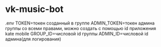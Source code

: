 # vk-music-bot

.env
TOKEN=токен созданный в группе
ADMIN_TOKEN=токен админа группы со всеми правами, можно создать с помощью id приложения kate mobile
GROUP_ID=числовой id группы
ADMIN_ID=числовой id админа(для логирования)
